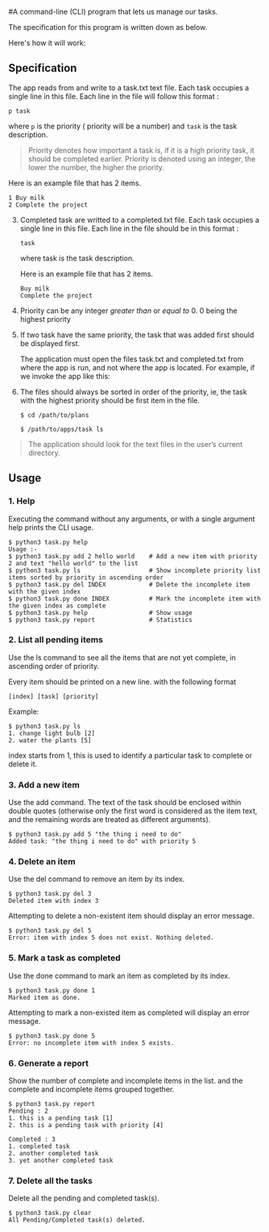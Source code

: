 #A command-line (CLI) program that lets us manage our tasks.

The specification for this program is written down as below. 

Here's how it will work:

## Specification

The app reads from and write to a task.txt text file. Each task occupies a single line in this file. Each line in the file will follow this format :

   ```
   p task
   ```

   where `p` is the priority ( priority will be a number) and `task` is the task description.

   > Priority denotes how important a task is, if it is a high priority task, it should be completed earlier. Priority is denoted using an integer, the lower the number, the higher the priority.

   Here is an example file that has 2 items.

   ```
   1 Buy milk
   2 Complete the project
   ```

3. Completed task are writted to a completed.txt file. Each task occupies a single line in this file. Each line in the file should be in this format :

   ```
   task
   ```

   where task is the task description.

   Here is an example file that has 2 items.

   ```
   Buy milk
   Complete the project
   ```

4. Priority can be any integer _greater than_ or _equal to_ 0. 0 being the highest priority

5. If two task have the same priority, the task that was added first should be displayed first.

   The application must open the files task.txt and completed.txt from where the app is run, and not where the app is located. For example, if we invoke the app like this:

6. The files should always be sorted in order of the priority, ie, the task with the highest priority should be first item in the file.

   ```
   $ cd /path/to/plans

   $ /path/to/apps/task ls
   ```
> The application should look for the text files in the user’s current directory.

## Usage

### 1. Help

Executing the command without any arguments, or with a single argument help prints the CLI usage.

```
$ python3 task.py help
Usage :-
$ python3 task.py add 2 hello world    # Add a new item with priority 2 and text "hello world" to the list
$ python3 task.py ls                   # Show incomplete priority list items sorted by priority in ascending order
$ python3 task.py del INDEX            # Delete the incomplete item with the given index
$ python3 task.py done INDEX           # Mark the incomplete item with the given index as complete
$ python3 task.py help                 # Show usage
$ python3 task.py report               # Statistics
```

### 2. List all pending items

Use the ls command to see all the items that are not yet complete, in ascending order of priority.

Every item should be printed on a new line. with the following format

```
[index] [task] [priority]
```

Example:

```
$ python3 task.py ls
1. change light bulb [2]
2. water the plants [5]
```

index starts from 1, this is used to identify a particular task to complete or delete it.

### 3. Add a new item

Use the add command. The text of the task should be enclosed within double quotes (otherwise only the first word is considered as the item text, and the remaining words are treated as different arguments).

```
$ python3 task.py add 5 "the thing i need to do"
Added task: "the thing i need to do" with priority 5
```

### 4. Delete an item

Use the del command to remove an item by its index.

```
$ python3 task.py del 3
Deleted item with index 3
```

Attempting to delete a non-existent item should display an error message.

```
$ python3 task.py del 5
Error: item with index 5 does not exist. Nothing deleted.
```

### 5. Mark a task as completed

Use the done command to mark an item as completed by its index.

```
$ python3 task.py done 1
Marked item as done.
```

Attempting to mark a non-existed item as completed will display an error message.

```
$ python3 task.py done 5
Error: no incomplete item with index 5 exists.
```

### 6. Generate a report

Show the number of complete and incomplete items in the list. and the complete and incomplete items grouped together.

```
$ python3 task.py report
Pending : 2
1. this is a pending task [1]
2. this is a pending task with priority [4]

Completed : 3
1. completed task
2. another completed task
3. yet another completed task
``` 
### 7. Delete all the tasks

Delete all the pending and completed task(s).

```
$ python3 task.py clear
All Pending/Completed task(s) deleted.
```
